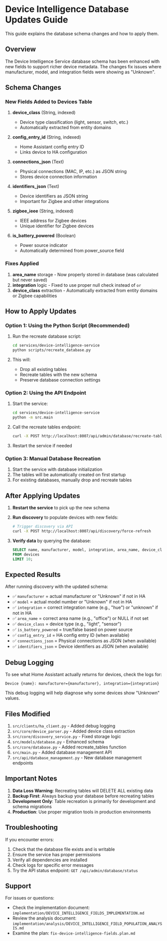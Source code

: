 # Device Intelligence Database Updates Guide

This guide explains the database schema changes and how to apply them.

## Overview

The Device Intelligence Service database schema has been enhanced with new fields to support richer device metadata. The changes fix issues where manufacturer, model, and integration fields were showing as "Unknown".

## Schema Changes

### New Fields Added to Devices Table

1. **device_class** (String, indexed)
   - Device type classification (light, sensor, switch, etc.)
   - Automatically extracted from entity domains

2. **config_entry_id** (String, indexed)
   - Home Assistant config entry ID
   - Links device to HA configuration

3. **connections_json** (Text)
   - Physical connections (MAC, IP, etc.) as JSON string
   - Stores device connection information

4. **identifiers_json** (Text)
   - Device identifiers as JSON string
   - Important for Zigbee and other integrations

5. **zigbee_ieee** (String, indexed)
   - IEEE address for Zigbee devices
   - Unique identifier for Zigbee devices

6. **is_battery_powered** (Boolean)
   - Power source indicator
   - Automatically determined from power_source field

### Fixes Applied

1. **area_name** storage - Now properly stored in database (was calculated but never saved)
2. **integration** logic - Fixed to use proper null check instead of `or`
3. **device_class** extraction - Automatically extracted from entity domains or Zigbee capabilities

## How to Apply Updates

### Option 1: Using the Python Script (Recommended)

1. Run the recreate database script:
   ```bash
   cd services/device-intelligence-service
   python scripts/recreate_database.py
   ```

2. This will:
   - Drop all existing tables
   - Recreate tables with the new schema
   - Preserve database connection settings

### Option 2: Using the API Endpoint

1. Start the service:
   ```bash
   cd services/device-intelligence-service
   python -m src.main
   ```

2. Call the recreate tables endpoint:
   ```bash
   curl -X POST http://localhost:8007/api/admin/database/recreate-tables
   ```

3. Restart the service if needed

### Option 3: Manual Database Recreation

1. Start the service with database initialization
2. The tables will be automatically created on first startup
3. For existing databases, manually drop and recreate tables

## After Applying Updates

1. **Restart the service** to pick up the new schema

2. **Run discovery** to populate devices with new fields:
   ```bash
   # Trigger discovery via API
   curl -X POST http://localhost:8007/api/discovery/force-refresh
   ```

3. **Verify data** by querying the database:
   ```sql
   SELECT name, manufacturer, model, integration, area_name, device_class, is_battery_powered
   FROM devices
   LIMIT 10;
   ```

## Expected Results

After running discovery with the updated schema:

- ✅ `manufacturer` = actual manufacturer or "Unknown" if not in HA
- ✅ `model` = actual model number or "Unknown" if not in HA
- ✅ `integration` = correct integration name (e.g., "hue") or "unknown" if not in HA
- ✅ `area_name` = correct area name (e.g., "office") or NULL if not set
- ✅ `device_class` = device type (e.g., "light", "sensor")
- ✅ `is_battery_powered` = true/false based on power source
- ✅ `config_entry_id` = HA config entry ID (when available)
- ✅ `connections_json` = Physical connections as JSON (when available)
- ✅ `identifiers_json` = Device identifiers as JSON (when available)

## Debug Logging

To see what Home Assistant actually returns for devices, check the logs for:

```
Device {name}: manufacturer={manufacturer}, integration={integration}
```

This debug logging will help diagnose why some devices show "Unknown" values.

## Files Modified

1. `src/clients/ha_client.py` - Added debug logging
2. `src/core/device_parser.py` - Added device class extraction
3. `src/core/discovery_service.py` - Fixed storage logic
4. `src/models/database.py` - Enhanced schema
5. `src/core/database.py` - Added recreate_tables function
6. `src/main.py` - Added database management API
7. `src/api/database_management.py` - New database management endpoints

## Important Notes

1. **Data Loss Warning**: Recreating tables will DELETE ALL existing data
2. **Backup First**: Always backup your database before recreating tables
3. **Development Only**: Table recreation is primarily for development and schema migrations
4. **Production**: Use proper migration tools in production environments

## Troubleshooting

If you encounter errors:

1. Check that the database file exists and is writable
2. Ensure the service has proper permissions
3. Verify all dependencies are installed
4. Check logs for specific error messages
5. Try the API status endpoint: `GET /api/admin/database/status`

## Support

For issues or questions:
- Check the implementation document: `implementation/DEVICE_INTELLIGENCE_FIELDS_IMPLEMENTATION.md`
- Review the analysis document: `implementation/analysis/DEVICE_INTELLIGENCE_FIELD_POPULATION_ANALYSIS.md`
- Examine the plan: `fix-device-intelligence-fields.plan.md`

